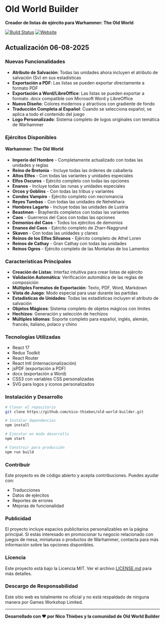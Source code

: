 # Old World Builder

**Creador de listas de ejército para Warhammer: The Old World**

[![Build Status](https://github.com/nico-thiebes/old-world-builder/workflows/Deploy/badge.svg)](https://github.com/nico-thiebes/old-world-builder/actions)
[![Website](https://img.shields.io/website?url=https%3A%2F%2Fold-world-builder.com)](https://old-world-builder.com)

## Actualización 06-08-2025

### Nuevas Funcionalidades

- **Atributo de Salvación**: Todas las unidades ahora incluyen el atributo de salvación (Sv) en sus estadísticas
- **Exportación a PDF**: Las listas se pueden exportar directamente a formato PDF
- **Exportación a Word/LibreOffice**: Las listas se pueden exportar a formato .docx compatible con Microsoft Word y LibreOffice
- **Nuevo Diseño**: Colores modernos y atractivos con gradiente de fondo
- **Traducción Completa al Español**: Cuando se selecciona español, se aplica a todo el contenido del juego
- **Logo Personalizado**: Sistema completo de logos originales con temática de Warhammer

### Ejércitos Disponibles

#### Warhammer: The Old World
- **Imperio del Hombre** - Completamente actualizado con todas las unidades y reglas
- **Reino de Bretonia** - Incluye todas las órdenes de caballería
- **Altos Elfos** - Con todas las variantes y unidades especiales
- **Elfos Oscuros** - Ejército completo con todas las opciones
- **Enanos** - Incluye todas las runas y unidades especiales
- **Orcos y Goblins** - Con todas las tribus y variantes
- **Condes Vampiro** - Ejército completo con necromancia
- **Reyes Tumbas** - Con todas las unidades de Nehekhara
- **Hombres Lagarto** - Incluye todas las unidades de Lustria
- **Beastmen** - Brayherds completos con todas las variantes
- **Caos** - Guerreros del Caos con todas las opciones
- **Demonios del Caos** - Todos los ejércitos de demonios
- **Enanos del Caos** - Ejército completo de Zharr-Naggrund
- **Skaven** - Con todas las unidades y clanes
- **Reinos de los Elfos Silvanos** - Ejército completo de Athel Loren
- **Reinos de Cathay** - Gran Cathay con todas las unidades
- **Reinos Ogros** - Ejército completo de las Montañas de los Lamentos

### Características Principales

- **Creación de Listas**: Interfaz intuitiva para crear listas de ejército
- **Validación Automática**: Verificación automática de las reglas de composición
- **Múltiples Formatos de Exportación**: Texto, PDF, Word, Markdown
- **Vista de Juego**: Modo especial para usar durante las partidas
- **Estadísticas de Unidades**: Todas las estadísticas incluyen el atributo de salvación
- **Objetos Mágicos**: Sistema completo de objetos mágicos con límites
- **Hechizos**: Generación y selección de hechizos
- **Múltiples Idiomas**: Soporte completo para español, inglés, alemán, francés, italiano, polaco y chino

### Tecnologías Utilizadas

- React 17
- Redux Toolkit
- React Router
- React Intl (internacionalización)
- jsPDF (exportación a PDF)
- docx (exportación a Word)
- CSS3 con variables CSS personalizadas
- SVG para logos y iconos personalizados

### Instalación y Desarrollo

```bash
# Clonar el repositorio
git clone https://github.com/nico-thiebes/old-world-builder.git

# Instalar dependencias
npm install

# Ejecutar en modo desarrollo
npm start

# Construir para producción
npm run build
```

### Contribuir

Este proyecto es de código abierto y acepta contribuciones. Puedes ayudar con:

- Traducciones
- Datos de ejércitos
- Reportes de errores
- Mejoras de funcionalidad

### Publicidad

El proyecto incluye espacios publicitarios personalizables en la página principal. Si estás interesado en promocionar tu negocio relacionado con juegos de mesa, miniaturas o productos de Warhammer, contacta para más información sobre las opciones disponibles.

### Licencia

Este proyecto está bajo la Licencia MIT. Ver el archivo [LICENSE.md](LICENSE.md) para más detalles.

### Descargo de Responsabilidad

Este sitio web es totalmente no oficial y no está respaldado de ninguna manera por Games Workshop Limited.

---

**Desarrollado con ❤️ por Nico Thiebes y la comunidad de Old World Builder**
